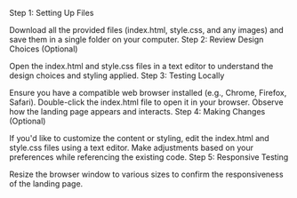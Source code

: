Step 1: Setting Up Files

Download all the provided files (index.html, style.css, and any images) and save them in a single folder on your computer.
Step 2: Review Design Choices (Optional)

Open the index.html and style.css files in a text editor to understand the design choices and styling applied.
Step 3: Testing Locally

Ensure you have a compatible web browser installed (e.g., Chrome, Firefox, Safari).
Double-click the index.html file to open it in your browser.
Observe how the landing page appears and interacts.
Step 4: Making Changes (Optional)

If you'd like to customize the content or styling, edit the index.html and style.css files using a text editor.
Make adjustments based on your preferences while referencing the existing code.
Step 5: Responsive Testing

Resize the browser window to various sizes to confirm the responsiveness of the landing page.
